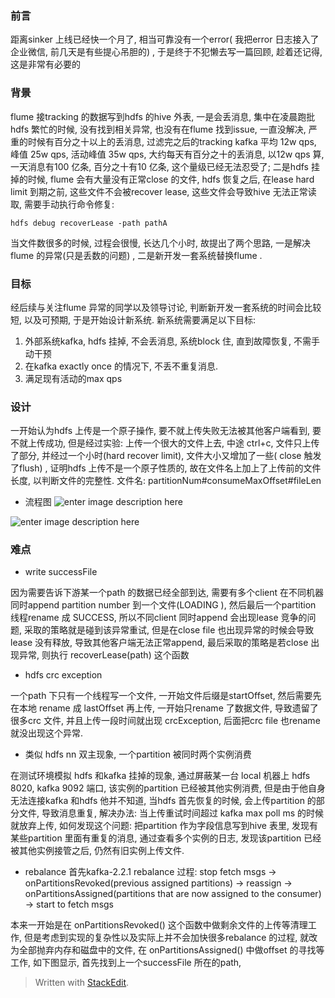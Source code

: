 ### 前言
距离sinker 上线已经快一个月了, 相当可靠没有一个error( 我把error 日志接入了企业微信, 前几天是有些提心吊胆的) , 于是终于不犯懒去写一篇回顾, 趁着还记得, 这是非常有必要的
### 背景
flume 接tracking 的数据写到hdfs 的hive 外表, 一是会丢消息, 集中在凌晨跑批 hdfs 繁忙的时候, 没有找到相关异常, 也没有在flume 找到issue, 一直没解决, 严重的时候有百分之十以上的丢消息, 过滤完之后的tracking kafka 平均 12w qps, 峰值 25w qps, 活动峰值 35w qps, 大约每天有百分之十的丢消息, 以12w qps 算, 一天消息有100 亿条, 百分之十有10 亿条, 这个量级已经无法忍受了; 二是hdfs 挂掉的时候, flume 会有大量没有正常close 的文件, hdfs 恢复之后, 在lease hard limit 到期之前, 这些文件不会被recover lease, 这些文件会导致hive 无法正常读取, 需要手动执行命令修复: 
```
hdfs debug recoverLease -path pathA
```
当文件数很多的时候, 过程会很慢, 长达几个小时, 
 故提出了两个思路, 一是解决flume 的异常(只是丢数的问题) , 二是新开发一套系统替换flume . 

### 目标
经后续与关注flume 异常的同学以及领导讨论, 判断新开发一套系统的时间会比较短, 以及可预期, 于是开始设计新系统. 新系统需要满足以下目标: 
1. 外部系统kafka, hdfs 挂掉, 不会丢消息, 系统block 住, 直到故障恢复, 不需手动干预
2. 在kafka exactly once 的情况下, 不丢不重复消息. 
3. 满足现有活动的max qps

### 设计
一开始认为hdfs 上传是一个原子操作, 要不就上传失败无法被其他客户端看到, 要不就上传成功, 但是经过实验: 上传一个很大的文件上去, 中途 ctrl+c, 文件只上传了部分, 并经过一个小时(hard recover limit), 文件大小又增加了一些( close 触发了flush) , 证明hdfs 上传不是一个原子性质的, 故在文件名上加上了上传前的文件长度, 以判断文件的完整性. 文件名: partitionNum#consumeMaxOffset#fileLen

* 流程图
![enter image description here](https://drive.google.com/file/d/1fiDEGMxJmxxdXbhpOPy5dbZLEykKs25H/view?usp=sharing)


![enter image description here](https://drive.google.com/uc?id=1Kq1N5-yNbLI1dCdcRCRDCoLJQfpt8S6X)

### 难点
* write successFile 

因为需要告诉下游某一个path 的数据已经全部到达, 需要有多个client 在不同机器同时append partition number 到一个文件(LOADING ), 然后最后一个partition 线程rename 成 SUCCESS, 所以不同client 同时append 会出现lease 竞争的问题, 采取的策略就是碰到该异常重试, 但是在close file 也出现异常的时候会导致lease 没有释放, 导致其他客户端无法正常append, 最后采取的策略是若close 出现异常, 则执行 recoverLease(path) 这个函数

* hdfs crc exception

一个path 下只有一个线程写一个文件, 一开始文件后缀是startOffset, 然后需要先在本地 rename 成 lastOffset 再上传, 一开始只rename 了数据文件, 导致遗留了很多crc 文件, 并且上传一段时间就出现 crcException, 后面把crc file 也rename 就没出现这个异常. 

* 类似 hdfs nn 双主现象, 一个partition 被同时两个实例消费

在测试环境模拟 hdfs 和kafka 挂掉的现象, 通过屏蔽某一台 local 机器上 hdfs 8020, kafka 9092 端口, 该实例的partition 已经被其他实例消费, 但是由于他自身无法连接kafka 和hdfs 他并不知道, 当hdfs 首先恢复的时候, 会上传partition 的部分文件, 导致消息重复, 解决办法: 当上传重试时间超过 kafka max poll ms 的时候就放弃上传, 如何发现这个问题: 把partition 作为字段信息写到hive 表里, 发现有某些partition 里面有重复的消息, 通过查看多个实例的日志, 发现该partition 已经被其他实例接管之后, 仍然有旧实例上传文件. 

* rebalance 
首先kafka-2.2.1 rebalance  过程: stop fetch msgs -> onPartitionsRevoked(previous assigned partitions) -> reassign -> onPartitionsAssigned(partitions that are now assigned to the consumer) -> start to fetch msgs      

本来一开始是在 onPartitionsRevoked() 这个函数中做剩余文件的上传等清理工作, 但是考虑到实现的复杂性以及实际上并不会加快很多rebalance 的过程, 就改为全部抛弃内存和磁盘中的文件, 在 onPartitionsAssigned() 中做offset 的寻找等工作, 如下图显示, 首先找到上一个successFile 所在的path,                                                                                                                                                                                                                                       
> Written with [StackEdit](https://stackedit.io/).

<!--stackedit_data:
eyJoaXN0b3J5IjpbMTczODI5MDgwOSwtMjE4Nzc3MzI3LC05Mz
Q4NjQ1ODIsMTg5NTc2ODM5OCwyMDY1OTMzODUsLTEyNjIwNTEy
ODAsNDIzOTkzNzkwLDEzMTEzNTQxNTEsMTIzMjY3MzA0MywtMT
A1ODc2ODY0NSwtMTMxMDM4OTg3LC0xODkyNDYzNTY4LC0xOTk2
NDY0MjQ5LDE4Nzk5MzE3MTMsLTgwNDQ2NDI4NSwtMTg2OTk1ND
kxNywxOTI4MTYyNDQxXX0=
-->